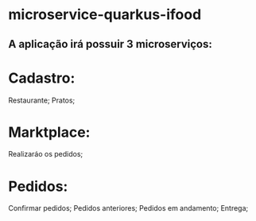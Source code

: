 # microservice-quarkus-ifood
## A aplicação irá possuir 3 microserviços:
# Cadastro:
  Restaurante;
  Pratos;
# Marktplace:
  Realizaráo os pedidos;
# Pedidos:
  Confirmar pedidos;
  Pedidos anteriores;
  Pedidos em andamento;
  Entrega;

